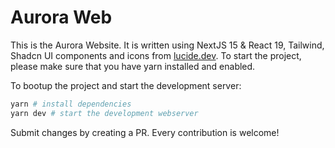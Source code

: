 # Aurora Web

This is the Aurora Website. It is written using NextJS 15 & React 19, Tailwind, Shadcn UI components
and icons from [lucide.dev](https://lucide.dev). To start the project, please make sure that you have yarn installed and
enabled.

To bootup the project and start the development server:

```bash
yarn # install dependencies
yarn dev # start the development webserver
```

Submit changes by creating a PR. 
Every contribution is welcome!

